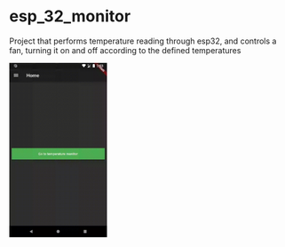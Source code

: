 # esp_32_monitor

Project that performs temperature reading through esp32, and controls a fan, turning it on and off according to the defined temperatures




<img src="gif_esp_flutter.gif" width="35%">